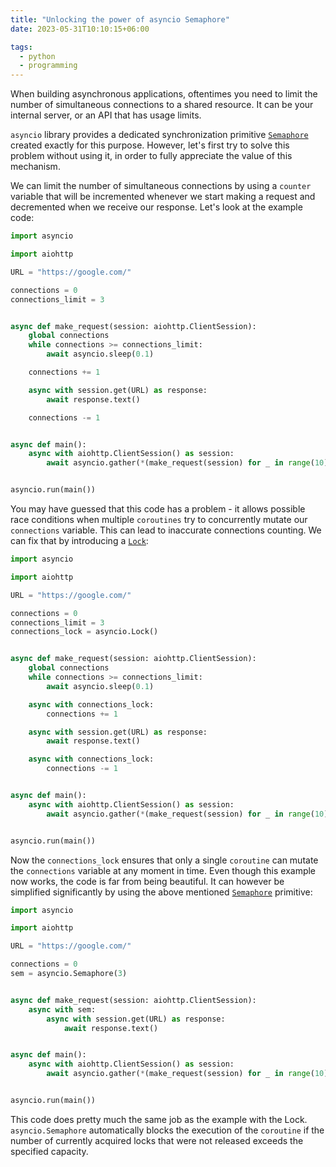 ```yaml
---
title: "Unlocking the power of asyncio Semaphore"
date: 2023-05-31T10:10:15+06:00

tags:
  - python
  - programming
---
```


When building asynchronous applications, oftentimes you need to limit the number of simultaneous connections to a shared resource. It can be your internal server, or an API that has usage limits.

`asyncio` library provides a dedicated synchronization primitive [`Semaphore`](https://docs.python.org/3/library/asyncio-sync.html#asyncio.Semaphore) created exactly for this purpose. However, let's first try to solve this problem without using it, in order to fully appreciate the value of this mechanism.

We can limit the number of simultaneous connections by using a `counter` variable that will be incremented whenever we start making a request and decremented when we receive our response. Let's look at the example code:

```python
import asyncio

import aiohttp

URL = "https://google.com/"

connections = 0
connections_limit = 3


async def make_request(session: aiohttp.ClientSession):
    global connections
    while connections >= connections_limit:
        await asyncio.sleep(0.1)

    connections += 1

    async with session.get(URL) as response:
        await response.text()

    connections -= 1


async def main():
    async with aiohttp.ClientSession() as session:
        await asyncio.gather(*(make_request(session) for _ in range(10)))


asyncio.run(main())
```

You may have guessed that this code has a problem - it allows possible race conditions when multiple `coroutines` try to concurrently mutate our `connections` variable. This can lead to inaccurate connections counting. We can fix that by introducing a [`Lock`](https://docs.python.org/3/library/asyncio-sync.html#lock):

```python
import asyncio

import aiohttp

URL = "https://google.com/"

connections = 0
connections_limit = 3
connections_lock = asyncio.Lock()


async def make_request(session: aiohttp.ClientSession):
    global connections
    while connections >= connections_limit:
        await asyncio.sleep(0.1)

    async with connections_lock:
        connections += 1

    async with session.get(URL) as response:
        await response.text()

    async with connections_lock:
        connections -= 1


async def main():
    async with aiohttp.ClientSession() as session:
        await asyncio.gather(*(make_request(session) for _ in range(10)))


asyncio.run(main())
```

Now the `connections_lock` ensures that only a single `coroutine` can mutate the `connections` variable at any moment in time. Even though this example now works, the code is far from being beautiful. It can however be simplified significantly by using the above mentioned [`Semaphore`](https://docs.python.org/3/library/asyncio-sync.html#asyncio.Semaphore) primitive:

```python
import asyncio

import aiohttp

URL = "https://google.com/"

connections = 0
sem = asyncio.Semaphore(3)


async def make_request(session: aiohttp.ClientSession):
    async with sem:
        async with session.get(URL) as response:
            await response.text()


async def main():
    async with aiohttp.ClientSession() as session:
        await asyncio.gather(*(make_request(session) for _ in range(10)))


asyncio.run(main())

```

This code does pretty much the same job as the example with the Lock. `asyncio.Semaphore` automatically blocks the execution of the `coroutine` if the number of currently acquired locks that were not released exceeds the specified capacity.
